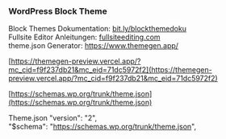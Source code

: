 ### WordPress Block Theme

Block Themes Dokumentation: [bit.ly/blockthemedoku](https://developer.wordpress.org/block-editor/how-to-guides/themes/block-theme-overview/)  
Fullsite Editor Anleitungen: [fullsiteediting.com](https://fullsiteediting.com/)   
theme.json Generator: https://www.themegen.app/    

[https://themegen-preview.vercel.app/?mc_cid=f9f237db21&mc_eid=71dc5972f2](https://themegen-preview.vercel.app/?mc_cid=f9f237db21&mc_eid=71dc5972f2)


[https://schemas.wp.org/trunk/theme.json](https://schemas.wp.org/trunk/theme.json)


Theme.json
"version": "2",   
"$schema": "https://schemas.wp.org/trunk/theme.json",
